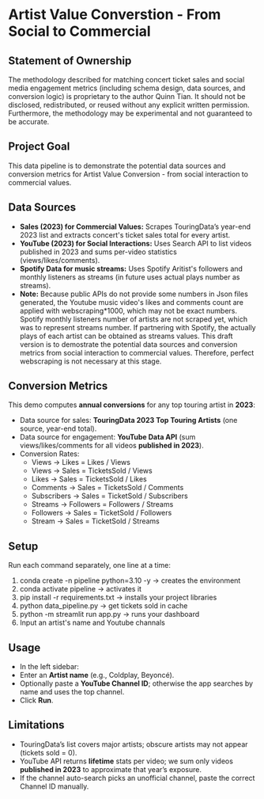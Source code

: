 # Artist Value Converstion - From Social to Commercial

## Statement of Ownership
The methodology described for matching concert ticket sales and social media engagement metrics (including schema design, data sources, and conversion logic) is proprietary to the author Quinn Tian. It should not be disclosed, redistributed, or reused without any explicit written permission. Furthermore, the methodology may be experimental and not guaranteed to be accurate.

## Project Goal
This data pipeline is to demonstrate the potential data sources and conversion metrics for Artist Value Conversion - from social interaction to commercial values.  

## Data Sources
- **Sales (2023) for Commercial Values:** Scrapes TouringData’s year-end 2023 list and extracts concert's ticket sales total for every artist.
- **YouTube (2023) for Social Interactions:** Uses Search API to list videos published in 2023 and sums per-video statistics (views/likes/comments).
- **Spotify Data for music streams:** Uses Spotify Aritist's followers and monthly listeners as streams (in future uses actual plays number as streams).
- **Note:** Because public APIs do not provide some numbers in Json files generated, the Youtube music video's likes and comments count are applied with webscraping*1000, which may not be exact numbers. Spotify monthly listeners number of artists are not scraped yet, which was to represent streams number. If partnering with Spotify, the actually plays of each artist can be obtained as streams values. This draft version is to demostrate the potential data sources and conversion metrics from social interaction to commercial values. Therefore, perfect webscraping is not necessary at this stage. 

## Conversion Metrics

This demo computes **annual conversions** for any top touring artist in **2023**:
- Data source for sales: **TouringData 2023 Top Touring Artists** (one source, year-end total).
- Data source for engagement: **YouTube Data API** (sum views/likes/comments for all videos **published in 2023**).
- Conversion Rates:
  - Views → Likes  = Likes / Views
  - Views → Sales  = TicketsSold / Views
  - Likes → Sales  = TicketsSold / Likes
  - Comments → Sales = TicketsSold / Comments
  - Subscribers → Sales = TicketSold / Subscribers
  - Streams → Followers = Followers / Streams
  - Followers → Sales = TicketSold / Followers
  - Stream → Sales = TicketSold / Streams

## Setup
Run each command separately, one line at a time:

1. conda create -n pipeline python=3.10 -y → creates the environment
2. conda activate pipeline → activates it
3. pip install -r requirements.txt → installs your project libraries
4. python data_pipeline.py → get tickets sold in cache
5. python -m streamlit run app.py → runs your dashboard
6. Input an artist's name and Youtube channals

## Usage
- In the left sidebar:
- Enter an **Artist name** (e.g., Coldplay, Beyoncé).
- Optionally paste a **YouTube Channel ID**; otherwise the app searches by name and uses the top channel.
- Click **Run**.

## Limitations
- TouringData’s list covers major artists; obscure artists may not appear (tickets sold = 0).
- YouTube API returns **lifetime** stats per video; we sum only videos **published in 2023** to approximate that year’s exposure.
- If the channel auto-search picks an unofficial channel, paste the correct Channel ID manually.



